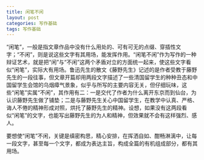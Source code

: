```yaml
---
title: 闲笔不闲
layout: post
categories: 写作基础
tags: 写作基础
---
```


“闲笔”，一般是指文章作品中没有什么用处的、可有可无的点缀、穿插性文字；“不闲”，则是说这些文字有其用场，能发挥作用。“闲笔不闲”作为写作的一种辩证艺术，就是把“闲”与“不闲”这两个矛盾对立的方面统一起来，使这些文字看似“闲笔”，实际大有用场。鲁迅先生的散文《藤野先生》记述的是作者受教于藤野先生的一段往事，但文章开篇却用两段文字描述了一些清国留学生的种种丑态和中国留学生会馆的乌烟瘴气景象，似乎与所写的主要内容无关，但仔细玩味，这些“闲笔”实属“不闲”，其作用有二：一是交代了作者为什么离开东京而到仙台，为认识藤野先生做了铺垫；二是与藤野先生关心中国留学生，在教学中认真、严格、诲人不倦的精神形成对照，烘托了藤野先生的精神。设想，如果没有这两段看似“闲笔”的文字，也能写出藤野先生的为人和精神，但效果就不会有这样强烈、感人。

要想使“闲笔”不闲，关键是缜密构思，精心安排，在挥洒自如、酣畅淋漓中，让每一段文字，甚至每一个文字，都成为表达主旨，构成全篇的有机组成部分，都有其用场。 